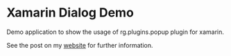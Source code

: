 # Xamarin Dialog Demo

Demo application to show the usage of rg.plugins.popup plugin for xamarin.

See the post on my [website](https://blog.mjurtz.com/) for further information.
